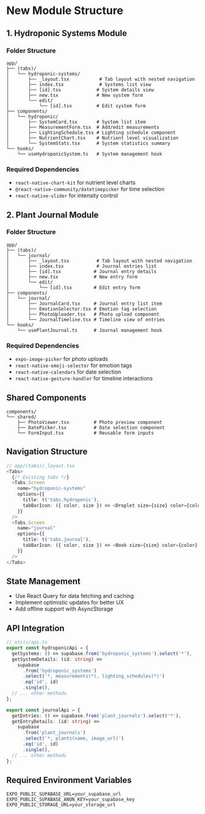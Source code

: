 # New Module Structure

## 1. Hydroponic Systems Module

### Folder Structure

```
app/
├── (tabs)/
│   └── hydroponic-systems/
│       ├── _layout.tsx           # Tab layout with nested navigation
│       ├── index.tsx             # Systems list view
│       ├── [id].tsx             # System details view
│       ├── new.tsx              # New system form
│       └── edit/
│           └── [id].tsx         # Edit system form
├── components/
│   └── hydroponic/
│       ├── SystemCard.tsx       # System list item
│       ├── MeasurementForm.tsx  # Add/edit measurements
│       ├── LightingSchedule.tsx # Lighting schedule component
│       ├── NutrientChart.tsx    # Nutrient level visualization
│       └── SystemStats.tsx      # System statistics summary
└── hooks/
    └── useHydroponicSystem.ts   # System management hook
```

### Required Dependencies

- `react-native-chart-kit` for nutrient level charts
- `@react-native-community/datetimepicker` for time selection
- `react-native-slider` for intensity control

## 2. Plant Journal Module

### Folder Structure

```
app/
├── (tabs)/
│   └── journal/
│       ├── _layout.tsx          # Tab layout with nested navigation
│       ├── index.tsx            # Journal entries list
│       ├── [id].tsx            # Journal entry details
│       ├── new.tsx             # New entry form
│       └── edit/
│           └── [id].tsx        # Edit entry form
├── components/
│   └── journal/
│       ├── JournalCard.tsx     # Journal entry list item
│       ├── EmotionSelector.tsx # Emotion tag selection
│       ├── PhotoUploader.tsx   # Photo upload component
│       └── JournalTimeline.tsx # Timeline view of entries
└── hooks/
    └── usePlantJournal.ts      # Journal management hook
```

### Required Dependencies

- `expo-image-picker` for photo uploads
- `react-native-emoji-selector` for emotion tags
- `react-native-calendars` for date selection
- `react-native-gesture-handler` for timeline interactions

## Shared Components

```
components/
└── shared/
    ├── PhotoViewer.tsx         # Photo preview component
    ├── DatePicker.tsx          # Date selection component
    └── FormInput.tsx           # Reusable form inputs
```

## Navigation Structure

```typescript
// app/(tabs)/_layout.tsx
<Tabs>
  {/* Existing tabs */}
  <Tabs.Screen
    name="hydroponic-systems"
    options={{
      title: t('tabs.hydroponic'),
      tabBarIcon: ({ color, size }) => <Droplet size={size} color={color} />,
    }}
  />
  <Tabs.Screen
    name="journal"
    options={{
      title: t('tabs.journal'),
      tabBarIcon: ({ color, size }) => <Book size={size} color={color} />,
    }}
  />
</Tabs>
```

## State Management

- Use React Query for data fetching and caching
- Implement optimistic updates for better UX
- Add offline support with AsyncStorage

## API Integration

```typescript
// utils/api.ts
export const hydroponicApi = {
  getSystems: () => supabase.from('hydroponic_systems').select('*'),
  getSystemDetails: (id: string) =>
    supabase
      .from('hydroponic_systems')
      .select('*, measurements(*), lighting_schedules(*)')
      .eq('id', id)
      .single(),
  // ... other methods
};

export const journalApi = {
  getEntries: () => supabase.from('plant_journals').select('*'),
  getEntryDetails: (id: string) =>
    supabase
      .from('plant_journals')
      .select('*, plants(name, image_url)')
      .eq('id', id)
      .single(),
  // ... other methods
};
```

## Required Environment Variables

```
EXPO_PUBLIC_SUPABASE_URL=your_supabase_url
EXPO_PUBLIC_SUPABASE_ANON_KEY=your_supabase_key
EXPO_PUBLIC_STORAGE_URL=your_storage_url
```
